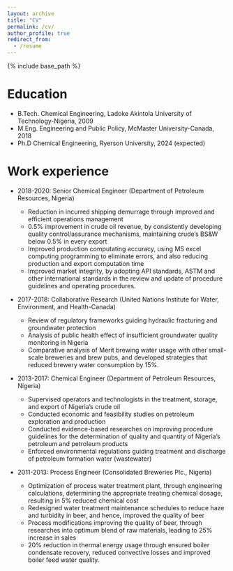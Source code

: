 ```yaml
---
layout: archive
title: "CV"
permalink: /cv/
author_profile: true
redirect_from:
  - /resume
---
```


{% include base_path %}

Education
======
* B.Tech. Chemical Engineering, Ladoke Akintola University of Technology-Nigeria, 2009
* M.Eng. Engineering and Public Policy, McMaster University-Canada, 2018
* Ph.D Chemical Engineering, Ryerson University, 2024 (expected)

Work experience
======
* 2018-2020: Senior Chemical Engineer (Department of Petroleum Resources, Nigeria)
  * Reduction in incurred shipping demurrage through improved and efficient operations management
  * 0.5% improvement in crude oil revenue, by consistently developing quality control/assurance mechanisms, maintaining crude’s BS&W below 0.5% in every export
  * Improved production computating accuracy, using MS excel computing programming to eliminate errors, and also reducing production and export computation time
  * Improved market integrity, by adopting API standards, ASTM and other international standards in the review and update of procedure guidelines and operating procedures. 

* 2017-2018: Collaborative Research (United Nations Institute for Water, Environment, and Health-Canada)
  * Review of regulatory frameworks guiding hydraulic fracturing and groundwater protection
  * Analysis of public health effect of insufficient groundwater quality monitoring in Nigeria
  * Comparative analysis of Merit brewing water usage with other small-scale breweries and brew pubs, and developed strategies that reduced brewery water consumption by 15%.
  
* 2013-2017: Chemical Engineer (Department of Petroleum Resources, Nigeria)
  * Supervised operators and technologists in the treatment, storage, and export of Nigeria’s crude oil
  * Conducted economic and feasibility studies on petroleum exploration and production
  * Conducted evidence-based researches on improving procedure guidelines for the determination of quality and quantity of Nigeria’s petroleum and petroleum products
  * Enforced environmental regulations guiding treatment and discharge of petroleum formation water (wastewater)
  
* 2011-2013: Process Engineer (Consolidated Breweries Plc., Nigeria)
  * Optimization of process water treatment plant, through engineering calculations, determining the appropriate treating chemical dosage, resulting in 5% reduced chemical cost
  * Redesigned water treatment maintenance schedules to reduce haze and turbidity in beer, and hence, improved the quality of beer
  * Process modifications improving the quality of beer, through researches into optimum blend of raw materials, leading to 25% increase in sales
  * 20% reduction in thermal energy usage through ensured boiler condensate recovery, reduced convective losses and improved boiler feed water quality.
